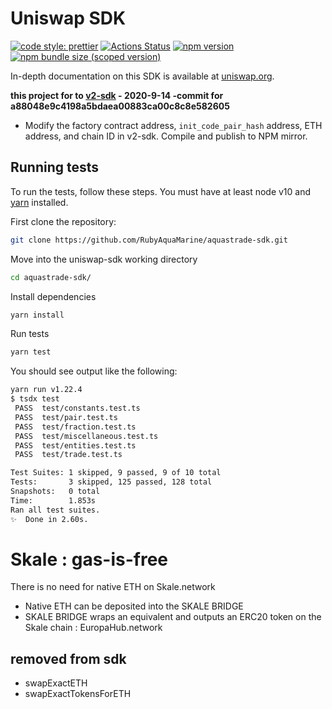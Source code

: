 # Uniswap SDK

[![code style: prettier](https://img.shields.io/badge/code_style-prettier-ff69b4.svg?style=flat-square)](https://github.com/prettier/prettier)
[![Actions Status](https://github.com/Uniswap/uniswap-sdk/workflows/CI/badge.svg)](https://github.com/Uniswap/uniswap-sdk)
[![npm version](https://img.shields.io/npm/v/@uniswap/sdk/latest.svg)](https://www.npmjs.com/package/@uniswap/sdk/v/latest)
[![npm bundle size (scoped version)](https://img.shields.io/bundlephobia/minzip/@uniswap/sdk/latest.svg)](https://bundlephobia.com/result?p=@uniswap/sdk@latest)

In-depth documentation on this SDK is available at [uniswap.org](https://uniswap.org/docs/v2/SDK/getting-started/).

**this project for to [v2-sdk](https://github.com/Uniswap/uniswap-sdk.git) - 2020-9-14 -commit for a88048e9c4198a5bdaea00883ca00c8c8e582605**

* Modify the factory contract address, `init_code_pair_hash` address, ETH address, and chain ID in v2-sdk. Compile and publish to NPM mirror. 

## Running tests

To run the tests, follow these steps. You must have at least node v10 and [yarn](https://yarnpkg.com/) installed.

First clone the repository:

```sh
git clone https://github.com/RubyAquaMarine/aquastrade-sdk.git
```

Move into the uniswap-sdk working directory

```sh
cd aquastrade-sdk/
```

Install dependencies

```sh
yarn install
```

Run tests

```sh
yarn test
```

You should see output like the following:

```sh
yarn run v1.22.4
$ tsdx test
 PASS  test/constants.test.ts
 PASS  test/pair.test.ts
 PASS  test/fraction.test.ts
 PASS  test/miscellaneous.test.ts
 PASS  test/entities.test.ts
 PASS  test/trade.test.ts

Test Suites: 1 skipped, 9 passed, 9 of 10 total
Tests:       3 skipped, 125 passed, 128 total
Snapshots:   0 total
Time:        1.853s
Ran all test suites.
✨  Done in 2.60s.
```

# Skale : gas-is-free
There is no need for native ETH on Skale.network
*  Native ETH can be deposited into the SKALE BRIDGE
* SKALE BRIDGE wraps an equivalent and outputs an ERC20 token on the Skale chain : EuropaHub.network
## removed from sdk
- swapExactETH
- swapExactTokensForETH

